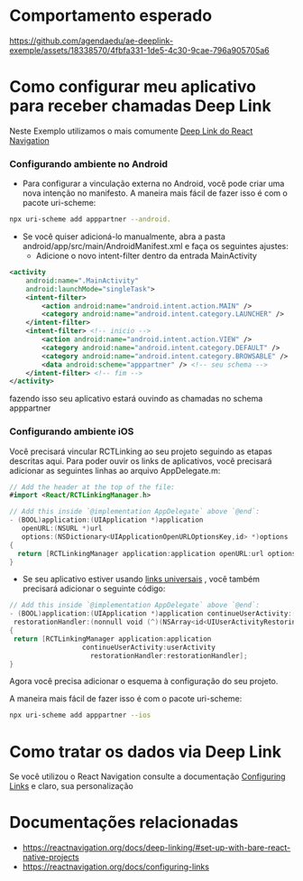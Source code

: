 # Comportamento esperado
https://github.com/agendaedu/ae-deeplink-exemple/assets/18338570/4fbfa331-1de5-4c30-9cae-796a905705a6


# Como configurar meu aplicativo para receber chamadas Deep Link

Neste Exemplo utilizamos o mais comumente [Deep Link do React Navigation](https://reactnavigation.org/docs/deep-linking/)


### Configurando ambiente no Android

- Para configurar a vinculação externa no Android, você pode criar uma nova intenção no manifesto. A maneira mais fácil de fazer isso é com o pacote  uri-scheme: 
```bash
npx uri-scheme add apppartner --android.
```

- Se você quiser adicioná-lo manualmente, abra a pasta android/app/src/main/AndroidManifest.xml e faça os seguintes ajustes: 
   - Adicione o novo intent-filter dentro da entrada MainActivity

```xml
<activity
    android:name=".MainActivity"
    android:launchMode="singleTask">
    <intent-filter>
        <action android:name="android.intent.action.MAIN" />
        <category android:name="android.intent.category.LAUNCHER" />
    </intent-filter>
    <intent-filter> <!-- inicio -->
        <action android:name="android.intent.action.VIEW" />
        <category android:name="android.intent.category.DEFAULT" />
        <category android:name="android.intent.category.BROWSABLE" />
        <data android:scheme="apppartner" /> <!-- seu schema -->
    </intent-filter> <!-- fim -->
</activity>
```
fazendo isso seu aplicativo estará ouvindo as chamadas no schema apppartner


### Configurando ambiente iOS

Você precisará vincular RCTLinking ao seu projeto seguindo as etapas descritas aqui. Para poder ouvir os links de aplicativos, você precisará adicionar as seguintes linhas ao arquivo AppDelegate.m:


```swift
// Add the header at the top of the file:
#import <React/RCTLinkingManager.h>

// Add this inside `@implementation AppDelegate` above `@end`:
- (BOOL)application:(UIApplication *)application
   openURL:(NSURL *)url
   options:(NSDictionary<UIApplicationOpenURLOptionsKey,id> *)options
{
  return [RCTLinkingManager application:application openURL:url options:options];
}
``` 

- Se seu aplicativo estiver usando [links universais](https://developer.apple.com/ios/universal-links/) , você também precisará adicionar o seguinte código:

```swift
// Add this inside `@implementation AppDelegate` above `@end`:
- (BOOL)application:(UIApplication *)application continueUserActivity:(nonnull NSUserActivity *)userActivity
 restorationHandler:(nonnull void (^)(NSArray<id<UIUserActivityRestoring>> * _Nullable))restorationHandler
{
 return [RCTLinkingManager application:application
                  continueUserActivity:userActivity
                    restorationHandler:restorationHandler];
}
``` 

Agora você precisa adicionar o esquema à configuração do seu projeto.

 A maneira mais fácil de fazer isso é com o pacote  uri-scheme: 

```bash
npx uri-scheme add apppartner --ios
``` 

# Como tratar os dados via Deep Link

Se você utilizou o React Navigation consulte a documentação [Configuring Links](https://reactnavigation.org/docs/configuring-links) e claro, sua personalização


# Documentações relacionadas
- https://reactnavigation.org/docs/deep-linking/#set-up-with-bare-react-native-projects
- https://reactnavigation.org/docs/configuring-links